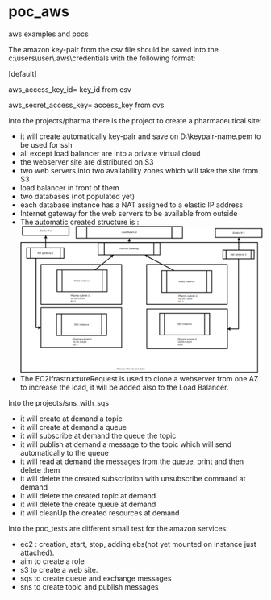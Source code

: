 # poc_aws
aws examples and pocs

The amazon key-pair from the csv file should be saved into the c:\users\user\\.aws\credentials with the following format:

[default]

aws_access_key_id= key_id from csv

aws_secret_access_key= access_key from cvs


Into the projects/pharma there is the project to create a pharmaceutical site:
- it will create automatically key-pair and save on D:\keypair-name.pem to be used for ssh
- all except load balancer are into a private virtual cloud
- the webserver site are distributed on S3
- two web servers into two availability zones which will take the site from S3
- load balancer in front of them
- two databases (not populated yet)
- each database instance has a NAT assigned to a elastic IP address
- Internet gateway for the web servers to be available from outside
- The automatic created structure is :
![Alt text](documentations/pharma.png?raw=true "Pharma")
- The EC2IfrastructureRequest is used to clone a webserver from one AZ to increase the load, it will be added also to the Load Balancer.

Into the projects/sns_with_sqs
- it will create at demand a topic
- it will create at demand a queue
- it will subscribe at demand the queue the topic
- it will publish at demand a message to the topic which will send automatically to the queue
- it will read at demand the messages from the queue, print and then delete them
- it will delete the created subscription with unsubscribe command at demand
- it will delete the created topic at demand
- it will delete the create queue at demand
- it will cleanUp the created resources at demand

Into the poc_tests are different small test for the amazon services:
- ec2 : creation, start, stop, adding ebs(not yet mounted on instance just attached).
- aim to create a role
- s3 to create a web site.
- sqs to create queue and exchange messages
- sns to create topic and publish messages
